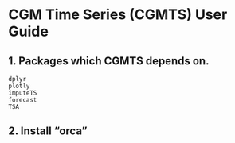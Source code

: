 # CGM Time Series (CGMTS) User Guide
## 1.	Packages which CGMTS depends on.
```
dplyr
plotly
imputeTS
forecast
TSA
```

## 2.	Install “orca”
